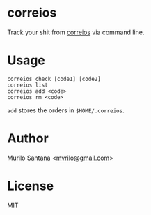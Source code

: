 # correios

Track your shit from [correios](http://www.correios.com.br/) via command line.

# Usage

```
correios check [code1] [code2]
correios list
correios add <code>
correios rm <code>
```

`add` stores the orders in `$HOME/.correios`.

# Author

Murilo Santana <<mvrilo@gmail.com>>

# License

MIT
